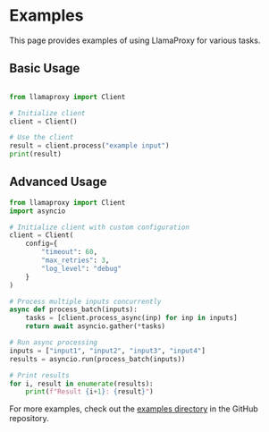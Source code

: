 # Examples

This page provides examples of using LlamaProxy for various tasks.

## Basic Usage

```python

from llamaproxy import Client

# Initialize client
client = Client()

# Use the client
result = client.process("example input")
print(result)
```

## Advanced Usage

```python
from llamaproxy import Client
import asyncio

# Initialize client with custom configuration
client = Client(
    config={
        "timeout": 60,
        "max_retries": 3,
        "log_level": "debug"
    }
)

# Process multiple inputs concurrently
async def process_batch(inputs):
    tasks = [client.process_async(inp) for inp in inputs]
    return await asyncio.gather(*tasks)

# Run async processing
inputs = ["input1", "input2", "input3", "input4"]
results = asyncio.run(process_batch(inputs))

# Print results
for i, result in enumerate(results):
    print(f"Result {i+1}: {result}")
```

For more examples, check out the [examples directory](https://github.com/llamasearchai/llamaproxy/tree/main/examples) in the GitHub repository.
